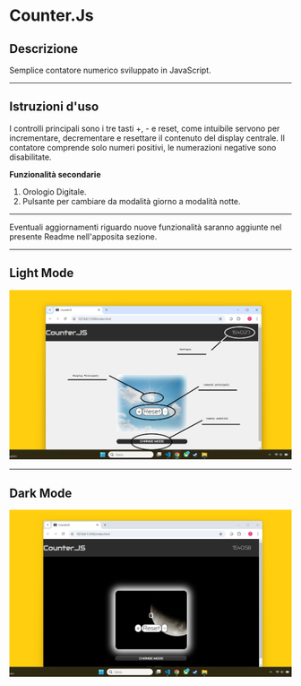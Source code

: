 # **Counter.Js** 

## **Descrizione**  

Semplice contatore numerico sviluppato in JavaScript. 

---

## **Istruzioni d'uso** 

I controlli principali sono i tre tasti +, - e reset, come intuibile servono per incrementare, decrementare e resettare il contenuto del display centrale. 
 Il contatore comprende solo numeri positivi, le numerazioni negative sono disabilitate. 

**Funzionalità secondarie** 
1. Orologio Digitale.
2. Pulsante per cambiare da modalità giorno a modalità notte. 

--- 

Eventuali aggiornamenti riguardo nuove funzionalità saranno aggiunte nel presente Readme nell'apposita sezione. 

--- 

## Light Mode

![Light](/asset/img-readme/CounterLight.png) 

--- 

## Dark Mode 

![Dark](/asset/img-readme/CounterDark.png)

